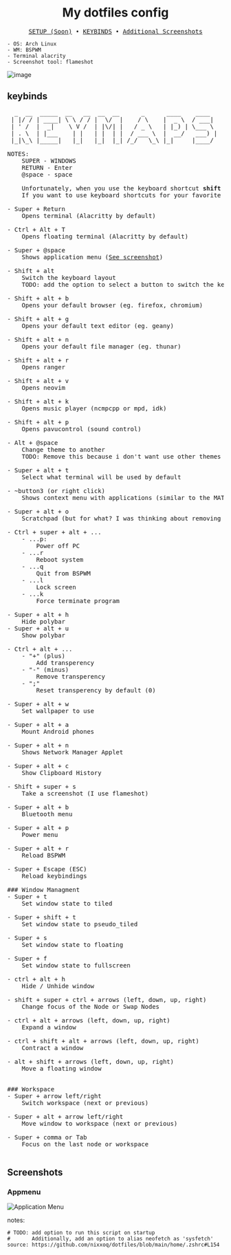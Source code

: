 
<div align="justify">

<div align="center">
<h1>My dotfiles config</h1>
</div>


<pre align="center">
<a href="#">SETUP (Soon)</a> • <a href="#keybinds">KEYBINDS</a> • <a href="#screenshots">Additional Screenshots</a></a>
</pre>


```
- OS: Arch Linux
- WM: BSPWM
- Terminal alacrity
- Screenshot tool: flameshot
```
![image](https://github.com/user-attachments/assets/3f11a405-2f13-4a52-8d81-a7408f0df5cd)

## keybinds
<pre>
  _  __  _____  __   __  __  __      _      ____    ____  
 | |/ / | ____| \ \ / / |  \/  |    / \    |  _ \  / ___| 
 | ' /  |  _|    \ V /  | |\/| |   / _ \   | |_) | \___ \ 
 | . \  | |___    | |   | |  | |  / ___ \  |  __/   ___) |
 |_|\_\ |_____|   |_|   |_|  |_| /_/   \_\ |_|     |____/ 

NOTES:
    SUPER - WINDOWS
    RETURN - Enter
    @space - space
    
    Unfortunately, when you use the keyboard shortcut <b>shift + alt</b>, the <b>shift + alt + b and others. are broken</b>. 
    If you want to use keyboard shortcuts for your favorite browser, editor and file manager, use ctrl + shift or other. 

- Super + Return
    Opens terminal (Alacritty by default)

- Ctrl + Alt + T
    Opens floating terminal (Alacritty by default)

- Super + @space
    Shows application menu (<a href="#appmenu">See screenshot</a>)

- Shift + alt
    Switch the keyboard layout
    TODO: add the option to select a button to switch the keyboard layout

- Shift + alt + b
    Opens your default browser (eg. firefox, chromium)

- Shift + alt + g
    Opens your default text editor (eg. geany)

- Shift + alt + n
    Opens your default file manager (eg. thunar)

- Shift + alt + r
    Opens ranger

- Shift + alt + v
    Opens neovim

- Shift + alt + k
    Opens music player (ncmpcpp or mpd, idk)

- Shift + alt + p
    Opens pavucontrol (sound control)

- Alt + @space
    Change theme to another
    TODO: Remove this because i don't want use other themes

- Super + alt + t
    Select what terminal will be used by default

- ~button3 (or right click)
    Shows context menu with applications (similar to the MATE Desktop)

- Super + alt + o
    Scratchpad (but for what? I was thinking about removing it)

- Ctrl + super + alt + ...
    - ...p:
        Power off PC
    - ...r
        Reboot system
    - ...q
        Quit from BSPWM
    - ...l
        Lock screen
    - ...k
        Force terminate program

- Super + alt + h
    Hide polybar
- Super + alt + u
    Show polybar

- Ctrl + alt + ...
    - "+" (plus)
        Add transperency
    - "-" (minus)
        Remove transperency
    - ";"
        Reset transperency by default (0)

- Super + alt + w
    Set wallpaper to use

- Super + alt + a
    Mount Android phones

- Super + alt + n
    Shows Network Manager Applet

- Super + alt + c
    Show Clipboard History

- Shift + super + s
    Take a screenshot (I use flameshot)

- Super + alt + b
    Bluetooth menu

- Super + alt + p
    Power menu

- Super + alt + r
    Reload BSPWM

- Super + Escape (ESC)
    Reload keybindings

### Window Managment
- Super + t
    Set window state to tiled

- Super + shift + t
    Set window state to pseudo_tiled

- Super + s
    Set window state to floating

- Super + f
    Set window state to fullscreen

- ctrl + alt + h
    Hide / Unhide window

- shift + super + ctrl + arrows (left, down, up, right)
    Change focus of the Node or Swap Nodes

- ctrl + alt + arrows (left, down, up, right)
    Expand a window

- ctrl + shift + alt + arrows (left, down, up, right)
    Contract a window

- alt + shift + arrows (left, down, up, right)
    Move a floating window


### Workspace
- Super + arrow left/right
    Switch workspace (next or previous)

- Super + alt + arrow left/right
    Move window to workspace (next or previous)

- Super + comma or Tab
    Focus on the last node or workspace

</pre>


## Screenshots

### Appmenu
![Application Menu](https://github.com/user-attachments/assets/0d59e45c-5ca0-4e3a-887d-ed7247fb661b)

notes:
```
# TODO: add option to run this script on startup
#       Additionally, add an option to alias neofetch as 'sysfetch'
source: https://github.com/nixxoq/dotfiles/blob/main/home/.zshrc#L154
```
